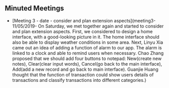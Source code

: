 
## Minuted Meetings
+ [Meeting 3 - date - consider and plan extension aspects](meeting3- 11/05/2019-
On Saturday, we met together again and started to consider and plan extension aspects.
 First, we considered to design a home interface, with a good-looking picture in it.
 The home interface should also be able to display weather conditions in some area.
 Next, Linyu Xia came out an idea of adding a function of alarm to our app.
 The alarm is linked to a clock and able to remind users when necessary.
 Chao Zhang proposed that we should add four buttons to notepad: New(create new notes),
 Clear(clear input words), Cancel(go back to the main interface), Add(add a new record and go back to main interface).
 Guanjie Huang thought that the function of transaction could show users details of transactions and classify transactions into different categories.)


